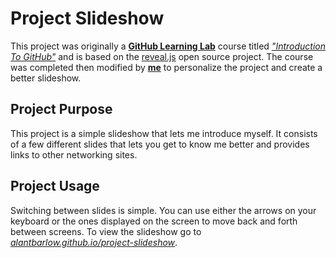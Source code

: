 # Project Slideshow

This project was originally a [**GitHub Learning Lab**](https://lab.github.com) course titled [*"Introduction To GitHub"*](https://lab.github.com/githubtraining/introduction-to-github) and is based on the [reveal.js](https://github.com/hakimel/reveal.js/) open source project. The course was completed then modified by [**me**](https://github.com/alantbarlow) to personalize the project and create a better slideshow.

## Project Purpose

This project is a simple slideshow that lets me introduce myself. It consists of a few different slides that lets you get to know me better and provides links to other networking sites.

## Project Usage

Switching between slides is simple. You can use either the arrows on your keyboard or the ones displayed on the screen to move back and forth between screens. To view the slideshow go to [*alantbarlow.github.io/project-slideshow*](https://alantbarlow.github.io/project-slideshow).
